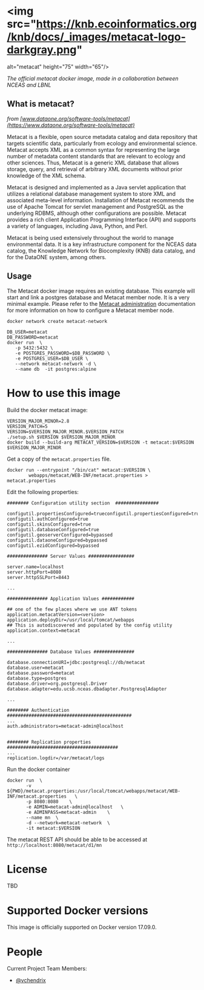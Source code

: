 # <img src="https://knb.ecoinformatics.org/knb/docs/_images/metacat-logo-darkgray.png" 
alt="metacat" height="75" width="65"/>

*The official metacat docker image, made in a collaboration between NCEAS and LBNL*

## What is metacat?

*from [www.dataone.org/software-tools/metacat](https://www.dataone.org/software-tools/metacat)*

Metacat is a flexible, open source metadata catalog and data repository 
that targets scientific data, particularly from ecology and environmental 
science. Metacat accepts XML as a common syntax for representing the large 
number of metadata content standards that are relevant to ecology and other 
sciences. Thus, Metacat is a generic XML database that allows storage, query, 
and retrieval of arbitrary XML documents without prior knowledge of the XML schema.

Metacat is designed and implemented as a Java servlet application that utilizes 
a relational database management system to store XML and associated meta-level 
information. Installation of Metacat recommends the use of Apache Tomcat for 
servlet management and PostgreSQL as the underlying RDBMS, although other 
configurations are possible. Metacat provides a rich client Application 
Programming Interface (API) and supports a variety of languages, including 
Java, Python, and Perl.

Metacat is being used extensively throughout the world to manage environmental 
data. It is a key infrastructure component for the NCEAS data catalog, the 
Knowledge Network for Biocomplexity (KNB) data catalog, and for the DataONE 
system, among others.

## Usage
The Metacat docker image requires an existing database.  This 
example will start and link a postgres database and Metacat member node.
It is a very minimal example. Please refer to the 
[Metacat administration](https://knb.ecoinformatics.org/knb/docs/)
documentation for more information on how to configure a Metacat member node.


    docker network create metacat-network
    
    DB_USER=metacat
    DB_PASSWORD=metacat
    docker run  \
       -p 5432:5432 \
       -e POSTGRES_PASSWORD=$DB_PASSWORD \
       -e POSTGRES_USER=$DB_USER \
       --network metacat-network -d \
       --name db  -it postgres:alpine 


# How to use this image

Build the docker metacat image:

    VERSION_MAJOR_MINOR=2.8
    VERSION_PATCH=5
    VERSION=$VERSION_MAJOR_MINOR.$VERSION_PATCH
    ./setup.sh $VERSION $VERSION_MAJOR_MINOR
    docker build --build-arg METACAT_VERSION=$VERSION -t metacat:$VERSION $VERSION_MAJOR_MINOR
 
Get a copy of the `metacat.properties` file.

    docker run --entrypoint "/bin/cat" metacat:$VERSION \
            webapps/metacat/WEB-INF/metacat.properties > metacat.properties

Edit the following properties:
    
    ######## Configuration utility section  ################
    
    configutil.propertiesConfigured=trueconfigutil.propertiesConfigured=true
    configutil.authConfigured=true
    configutil.skinsConfigured=true
    configutil.databaseConfigured=true
    configutil.geoserverConfigured=bypassed
    configutil.dataoneConfigured=bypassed
    configutil.ezidConfigured=bypassed
    
    ############### Server Values #################
    
    server.name=localhost
    server.httpPort=8080
    server.httpSSLPort=8443
    
    ...
    
    ############### Application Values ############

    ## one of the few places where we use ANT tokens
    application.metacatVersion=<version>
    application.deployDir=/usr/local/tomcat/webapps
    ## This is autodiscovered and populated by the config utility
    application.context=metacat
    
    ...
    
    ############### Database Values ###############
    
    database.connectionURI=jdbc:postgresql://db/metacat
    database.user=metacat
    database.password=metacat
    database.type=postgres
    database.driver=org.postgresql.Driver
    database.adapter=edu.ucsb.nceas.dbadapter.PostgresqlAdapter

    ...
    
    ######## Authentication  ##############################################
    ...
    auth.administrators=metacat-admin@localhost
    
    
    ######## Replication properties  #########################################
    ...
    replication.logdir=/var/metacat/logs


Run the docker container 
    
    docker run  \
           -v ${PWD}/metacat.properties:/usr/local/tomcat/webapps/metacat/WEB-INF/metacat.properties   \
           -p 8080:8080    \
           -e ADMIN=metacat-admin@localhost   \
           -e ADMINPASS=metacat-admin    \
           --name mn  \
           -d --network=metacat-network  \
           -it metacat:$VERSION 
           

The metacat REST API should be able to be accessed at `http://localhost:8080/metacat/d1/mn`



# License

TBD

# Supported Docker versions

This image is officially supported on Docker version 17.09.0.


# People

Current Project Team Members:

 * [@vchendrix](https://github.com/vchendrix)